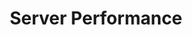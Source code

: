 ---
layout: article
title: Server Performance
description: 
  - Visualize all important IT infrastructure parameters on the wall at any time – in real-time. Template shows the recent performance and workload of a server, including circular gauges and dynamic text boxes. 
lang: en
weight: 1000
isDraft: false
ref: Server_Performance
category:
  - Featured
  - Server
  - Maintanance
  - Infrastructure
  - Administration
image: Server_Performance_EN.png
download: Server_Performance_EN.pbmx
overview_description:
overview_benefits:
overview_data_sources:
---